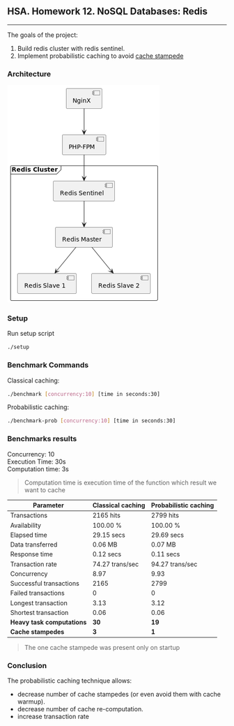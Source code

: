 ## HSA. Homework 12. NoSQL Databases: Redis

---

The goals of the project:

1. Build redis cluster with redis sentinel.
2. Implement probabilistic caching to avoid [cache stampede](https://en.wikipedia.org/wiki/Cache_stampede)

### Architecture
![](assets/architecture.png)

### Setup

Run setup script

```bash
./setup
```

### Benchmark Commands

Classical caching:

```bash
./benchmark [concurrency:10] [time in seconds:30]
```

Probabilistic caching:

```bash
./benchmark-prob [concurrency:10] [time in seconds:30]
```

### Benchmarks results

Concurrency: 10  
Execution Time: 30s  
Computation time: 3s
> Computation time is execution time of the function which result we want to cache

| Parameter                   | Classical caching | Probabilistic caching |
|-----------------------------|-------------------|-----------------------|
| Transactions                | 2165 hits         | 2799 hits             |
| Availability                | 100.00 %          | 100.00 %              |
| Elapsed time                | 29.15 secs        | 29.69 secs            |
| Data transferred            | 0.06 MB           | 0.07 MB               |
| Response time               | 0.12 secs         | 0.11 secs             |
| Transaction rate            | 74.27 trans/sec   | 94.27 trans/sec       |
| Concurrency                 | 8.97              | 9.93                  |
| Successful transactions     | 2165              | 2799                  |
| Failed transactions         | 0                 | 0                     |
| Longest transaction         | 3.13              | 3.12                  |
| Shortest transaction        | 0.06              | 0.06                  |
| **Heavy task computations** | **30**            | **19**                |
| **Cache stampedes**         | **3**             | **1**                 |

> The one cache stampede was present only on startup

### Conclusion
The probabilistic caching technique allows:
* decrease number of cache stampedes (or even avoid them with cache warmup).
* decrease number of cache re-computation.
* increase transaction rate
